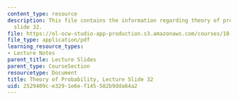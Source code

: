 ```yaml
---
content_type: resource
description: This file contains the information regarding theory of probability, lecture
  slide 32.
file: https://ol-ocw-studio-app-production.s3.amazonaws.com/courses/18-175-theory-of-probability-spring-2014/2529409ce3291e6ef145582b9dda64a2_MIT18_175S14_Lecture32.pdf
file_type: application/pdf
learning_resource_types:
- Lecture Notes
parent_title: Lecture Slides
parent_type: CourseSection
resourcetype: Document
title: Theory of Probability, Lecture Slide 32
uid: 2529409c-e329-1e6e-f145-582b9dda64a2
---
```

